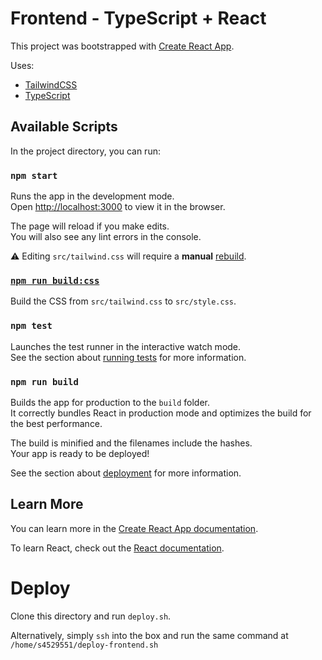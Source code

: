 Frontend - TypeScript + React
=============================

This project was bootstrapped with [Create React App](https://github.com/facebook/create-react-app).

Uses:
- [TailwindCSS](https://tailwindcss.com)
- [TypeScript](https://www.typescriptlang.org)


## Available Scripts

In the project directory, you can run:

### `npm start`

Runs the app in the development mode.<br />
Open [http://localhost:3000](http://localhost:3000) to view it in the browser.

The page will reload if you make edits.<br />
You will also see any lint errors in the console.

⚠️  Editing `src/tailwind.css` will require a **manual** [rebuild](#npm-run-build:css).

### [`npm run build:css`](#npm-run-build:css)

Build the CSS from `src/tailwind.css` to `src/style.css`.

### `npm test`

Launches the test runner in the interactive watch mode.<br />
See the section about [running tests](https://facebook.github.io/create-react-app/docs/running-tests) for more information.

### `npm run build`

Builds the app for production to the `build` folder.<br />
It correctly bundles React in production mode and optimizes the build for the best performance.

The build is minified and the filenames include the hashes.<br />
Your app is ready to be deployed!

See the section about [deployment](https://facebook.github.io/create-react-app/docs/deployment) for more information.

## Learn More

You can learn more in the [Create React App documentation](https://facebook.github.io/create-react-app/docs/getting-started).

To learn React, check out the [React documentation](https://reactjs.org/).

# Deploy

Clone this directory and run `deploy.sh`.

Alternatively, simply `ssh` into the box and
run the same command at `/home/s4529551/deploy-frontend.sh`
